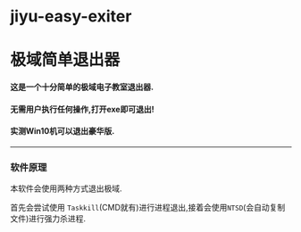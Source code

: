 # jiyu-easy-exiter

# 极域简单退出器

#### 这是一个十分简单的极域电子教室退出器.

#### 无需用户执行任何操作,打开exe即可退出!

#### 实测Win10机可以退出豪华版.

------

### 软件原理

本软件会使用两种方式退出极域.

首先会尝试使用 `Taskkill`(CMD就有)进行进程退出,接着会使用`NTSD`(会自动复制文件)进行强力杀进程.

